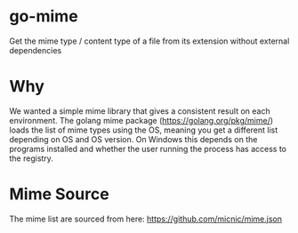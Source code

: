 # go-mime
Get the mime type / content type of a file from its extension without external dependencies

# Why
We wanted a simple mime library that gives a consistent result on each environment. The golang mime package (https://golang.org/pkg/mime/) loads the list of mime types using the OS, meaning you get a different list depending on OS and OS version. On Windows this depends on the programs installed and whether the user running the process has access to the registry. 

# Mime Source
The mime list are sourced from here: https://github.com/micnic/mime.json
